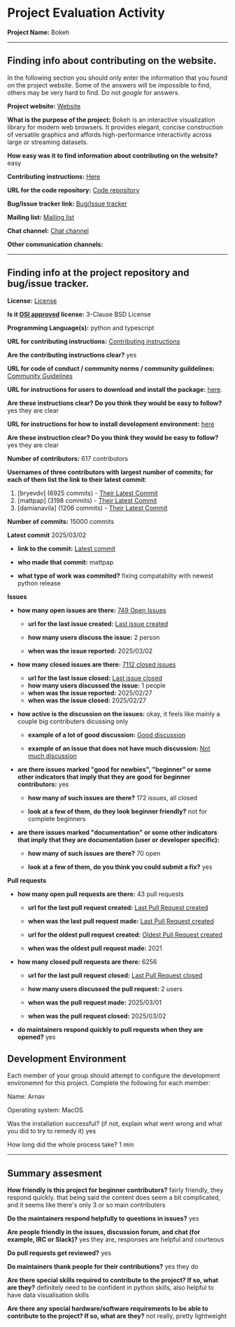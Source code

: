 # Project Evaluation Activity



__Project Name:__  Bokeh


---

## Finding info about contributing on the website.

In the following section you should only enter the information that you
found on the project website. Some of the answers will be impossible to find, others
may be very hard to find. Do not _google_ for answers.

__Project website:__ [Website](https://bokeh.org)


__What is the purpose of the project:__ Bokeh is an interactive visualization library for modern web browsers. It provides elegant, concise construction of versatile graphics and affords high-performance interactivity across large or streaming datasets.


__How easy was it to find information about contributing on the website?__ easy


__Contributing instructions:__ [Here](https://docs.bokeh.org/en/latest/docs/dev_guide.html) 

__URL for the code repository:__ [Code repository](https://github.com/bokeh/bokeh)

__Bug/Issue tracker link:__ [Bug/Issue tracker](https://github.com/bokeh/bokeh/issues)

__Mailing list:__ [Mailing list](https://discourse.bokeh.org)

__Chat channel:__ [Chat channel](https://discourse.bokeh.org)

__Other communication channels:__ 


---

## Finding info at the project repository and bug/issue tracker.

__License:__ [License](https://github.com/bokeh/bokeh/blob/branch-3.7/LICENSE.txt)

__Is it [OSI approved](https://opensource.org/licenses/alphabetical) license:__ 3-Clause BSD License

__Programming Language(s):__ python and typescript

__URL for contributing instructions:__ [Contributing instructions](https://docs.bokeh.org/en/latest/docs/dev_guide.html)

__Are the contributing instructions clear?__ yes


__URL for code of conduct / community norms / community guildelines:__ [Community Guidelines](https://github.com/bokeh/bokeh/blob/branch-3.7/docs/CODE_OF_CONDUCT.md)

__URL for instructions for users to download and install the package:__  [here](https://docs.bokeh.org/en/latest/docs/first_steps.html#first-steps-installing). 


__Are these instructions clear? Do you think they would be easy to follow?__ yes they are clear


__URL for instructions for how to install development environment:__ [here](https://docs.bokeh.org/en/latest/docs/first_steps/installation.html)


__Are these instruction clear? Do you think they would be easy to follow?__ yes they are clear


__Number of contributors:__ 617 contributors


__Usernames of three contributors with largest number of commits; for
each of them list the link to their latest commit__:

1. [bryevdv] (6925 commits) - [Their Latest Commit](https://github.com/bokeh/bokeh/pull/14275)
1. [mattpap] (3198 commits) - [Their Latest Commit](https://github.com/bokeh/bokeh/pull/14275)
1. [damianavila] (1206 commits) - [Their Latest Commit](https://github.com/bokeh/bokeh/pull/14275)


__Number of commits:__ 15000 commits

__Latest commit__ 2025/03/02

- __link to the commit:__ [Latest commit](https://github.com/bokeh/bokeh/commit/811cfbe3d38e654aac3f4872f2d73a8fa4eaeee9)

- __who made that commit:__ mattpap

- __what type of work was commited?__ fixing compatablity with newest python release


__Issues__

- __how many open issues are there:__ [749 Open Issues](https://github.com/bokeh/bokeh/issues)

    - __url for the last issue created:__ [Last issue created](https://github.com/bokeh/bokeh/issues/14381)

    - __how many users discuss the issue:__ 2 person
    
    - __when was the issue reported:__ 2025/03/02
    

- __how many closed issues are there:__ [7112 closed issues](https://github.com/bokeh/bokeh/issues?q=is%3Aissue%20state%3Aclosed)
    - __url for the last issue closed:__ [Last issue closed](https://github.com/bokeh/bokeh/issues/14375)
    - __how many users discussed the issue:__ 1 people
    - __when was the issue reported:__ 2025/02/27
    - __when was the issue closed:__ 2025/02/27

- __how active is the discussion on the issues:__ okay, it feels like mainly a couple big contributers dicussing only

    - __example of a lot of good discussion:__ [Good discussion](https://github.com/bokeh/bokeh/issues/14351)
    
    - __example of an issue that does not have much discussion:__ [Not much discussion](https://github.com/bokeh/bokeh/issues/14298)



- __are there issues marked "good for newbies", "beginner" or some other indicators that imply that they are good for beginner contributors:__ yes

    - __how many of such issues are there?__ 172 issues, all closed
    
    - __look at a few of them, do they look beginner friendly?__ not for complete beginners



- __are there issues marked "documentation" or some other indicators that imply that they are documentation (user or developer specific):__ 

    - __how many of such issues are there?__ 70 open
    
    - __look at a few of them, do you think you could submit a fix?__ yes



__Pull requests__

- __how many open pull requests are there:__ 43 pull requests

    - __url for the last pull request created:__ [Last Pull Request created](https://github.com/bokeh/bokeh/pull/14382)
    
    - __when was the last pull request made:__ [Last Pull Request created](https://github.com/bokeh/bokeh/pull/14382)

    - __url for the oldest pull request created:__ [Oldest Pull Request created](https://github.com/bokeh/bokeh/pull/11199)
    
    - __when was the oldest pull request made:__ 2021

- __how many closed pull requests are there:__ 6256

    - __url for the last pull request closed:__ [Last Pull Request closed](https://github.com/bokeh/bokeh/pull/14380)
    
    - __how many users discussed the pull request:__ 2 users
    
    - __when was the pull request made:__  2025/03/01
    
    - __when was the pull request closed:__ 2025/03/02
    

- __do maintainers respond quickly to pull requests when they are opened?__ yes


## Development Environment 

Each member of your group should attempt to configure the development environemnt 
for this project. Complete the following for each member:

Name: Arnav

Operating system: MacOS

Was the installation successful? (if not, explain what went wrong and 
what you did to try to remedy it) yes

How long did the whole process take? 1 min


---


## Summary assesment
__How friendly is this project for beginner contributors?__
fairly friendly, they respond quickly. that being said the content does seem a bit complicated, and it seems like there's only 3 or so main contributers



__Do the maintainers respond helpfully to questions in issues?__
yes


__Are people friendly in the issues, discussion forum, and chat (for example, IRC or Slack)?__
yes they are, responses are helpful and courteous



__Do pull requests get reviewed?__
yes


__Do maintainers thank people for their contributions?__
yes they do


__Are there special skills required to contribute to the project? If so, what are they?__
definitely need to be confident in python skills, also helpful to have data visualisation skills


__Are there any special hardware/software requirements to be able to contribute to the project? If so, what are they?__
not really, pretty lightweight
